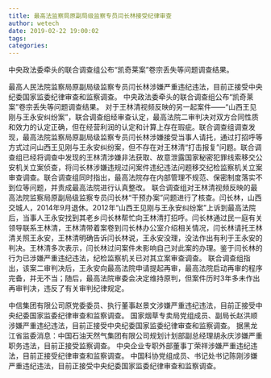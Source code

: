 ```yaml
---
title: 最高法监察局原副局级监察专员闫长林接受纪律审查
author: wetech
date: 2019-02-22 19:00:02
tags: 
categories: 
---
```

中央政法委牵头的联合调查组公布“凯奇莱案”卷宗丢失等问题调查结果。
<!-- more -->
最高人民法院监察局原副局级监察专员闫长林涉嫌严重违纪违法，目前正接受中央纪委国家监委纪律审查和监察调查。
中央政法委牵头的联合调查组公布“凯奇莱案”卷宗丢失等问题调查结果。
对于王林清视频反映的另一起案件——“山西王见刚与王永安纠纷案”，联合调查组经审查认定，最高法院二审判决对双方合同性质和效力的认定正确，但在经营利润的认定和计算上存在瑕疵。联合调查组调查发现，最高法院监察局原副局级监察专员闫长林涉嫌接受当事人请托，通过打招呼等方式过问山西王见刚与王永安纠纷案，但不存在对王林清“打击报复”问题。联合调查组已经将调查中发现的王林清涉嫌非法获取、故意泄露国家秘密犯罪线索移交公安机关立案侦查，将闫长林涉嫌违规过问案件违纪违法问题移交纪检监察机关立案审查调查。联合调查组同时指出，最高法院存在内部管理不规范、保密制度落实不到位等问题，并责成最高法院进行认真整改。
联合调查组对王林清视频反映的最高法院监察局原副局级监察专员闫长林“干预办案”问题进行了核查。闫长林，山西交城人，2014年9月退休。2012年“山西王见刚与王永安纠纷案”上诉到最高法院后，当事人王永安找到其老乡闫长林帮忙向王林清打招呼。闫长林通过民一庭有关领导联系王林清，王林清带着案卷到闫长林办公室介绍相关情况，闫长林请托王林清关照王永安，王林清明确告诉闫长林说，王永安没理，没法作出有利于王永安的判决。王林清多次表示，闫长林过问案件未影响自己对此案的办理。鉴于闫长林的行为已涉嫌严重违纪违法，纪检监察机关已对其立案审查调查。
联合调查组指出，该案二审判决后，王永安向最高法院申请提起再审，最高法院启动再审的程序完备，并无不当；随后，最高法院审委会决定维持原判，但案件历时3年多未作出再审判决，违反了有关审判纪律规定。
 
 
中信集团有限公司原党委委员、执行董事赵景文涉嫌严重违纪违法，目前正接受中央纪委国家监委纪律审查和监察调查。
国家烟草专卖局党组成员、副局长赵洪顺涉嫌严重违纪违法，目前正接受中央纪委国家监委纪律审查和监察调查。
据黑龙江省监委消息：中国石油天然气集团有限公司规划计划部副总经理胡永庆涉嫌严重职务违法，目前正接受监察调查。
中央企业专职外部董事丁荣祥涉嫌严重违纪违法，目前正接受纪律审查和监察调查。
中国科协党组成员、书记处书记陈刚涉嫌严重违纪违法，目前正接受中央纪委国家监委纪律审查和监察调查。
